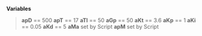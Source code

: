 **Variables**
> **apD** == 500
> **apT** == 17
> **aTl** == 50
> **aGp** == 50
> **aKt** == 3.6
> **aKp** == 1
> **aKi** == 0.05
> **aKd** == 5
> **aMa** set by Script
> **apM** set by Script